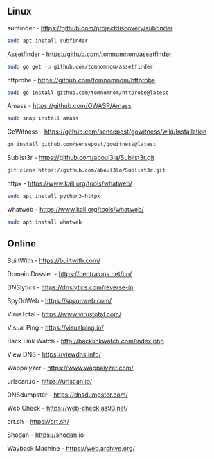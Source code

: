 ## Linux

subfinder - https://github.com/projectdiscovery/subfinder
```bash
sudo apt install subfinder
```

Assetfinder - https://github.com/tomnomnom/assetfinder
```bash
sudo go get -u github.com/tomnomnom/assetfinder
```

httprobe - https://github.com/tomnomnom/httprobe
```bash
sudo go install github.com/tomnomnom/httprobe@latest
```

Amass - https://github.com/OWASP/Amass
```bash
sudo snap install amass
```

GoWitness - https://github.com/sensepost/gowitness/wiki/Installation
```bash
go install github.com/sensepost/gowitness@latest
```

Sublist3r - https://github.com/aboul3la/Sublist3r.git
```bash
git clone https://github.com/aboul3la/Sublist3r.git
```

httpx - https://www.kali.org/tools/whatweb/
```bash
sudo apt install python3-httpx
```

whatweb - https://www.kali.org/tools/whatweb/
```bash
sudo apt install whatweb
```
## Online

BuiltWith - https://builtwith.com/

Domain Dossier - https://centralops.net/co/

DNSlytics - https://dnslytics.com/reverse-ip

SpyOnWeb - https://spyonweb.com/

VirusTotal - https://www.virustotal.com/

Visual Ping - https://visualping.io/

Back Link Watch - http://backlinkwatch.com/index.php

View DNS - https://viewdns.info/

Wappalyzer - https://www.wappalyzer.com/

urlscan.io - https://urlscan.io/

DNSdumpster - https://dnsdumpster.com/

Web Check - https://web-check.as93.net/

crt.sh - https://crt.sh/

Shodan - https://shodan.io

Wayback Machine - https://web.archive.org/